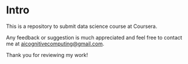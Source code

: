 # Intro

This is a repository to submit data science course at Coursera.

Any feedback or suggestion is much appreciated and feel free to contact me at aicognitivecomputing@gmail.com. 

Thank you for reviewing my work! 
